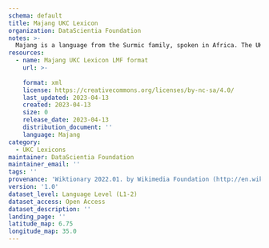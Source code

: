 ```yaml
---
schema: default
title: Majang UKC Lexicon
organization: DataScientia Foundation
notes: >-
  Majang is a language from the Surmic family, spoken in Africa. The UKC Lexicon of Majang is represented as a lexico-semantic network. It consists of words, word senses, synsets, as well as sense-level and synset-level relationships.
resources:
  - name: Majang UKC Lexicon LMF format
    url: >-
      
    format: xml
    license: https://creativecommons.org/licenses/by-nc-sa/4.0/
    last_updated: 2023-04-13
    created: 2023-04-13
    size: 0
    release_date: 2023-04-13
    distribution_document: ''
    language: Majang
category:
  - UKC Lexicons
maintainer: DataScientia Foundation
maintainer_email: ''
tags: ''
provenance: 'Wiktionary 2022.01. by Wikimedia Foundation (http://en.wiktionary.org); Princeton WordNet 2.1 by Princeton University (https://wordnet.princeton.edu)'
version: '1.0'
dataset_level: Language Level (L1-2)
dataset_access: Open Access
dataset_description: ''
landing_page: ''
latitude_map: 6.75
longitude_map: 35.0
---
```

